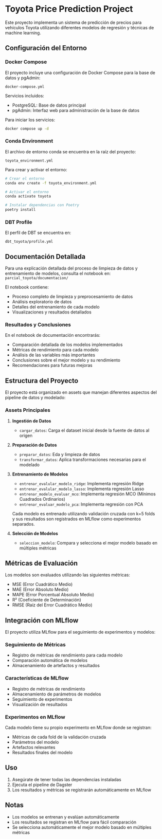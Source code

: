 # Toyota Price Prediction Project

Este proyecto implementa un sistema de predicción de precios para vehículos Toyota utilizando diferentes modelos de regresión y técnicas de machine learning.

## Configuración del Entorno

### Docker Compose
El proyecto incluye una configuración de Docker Compose para la base de datos y pgAdmin:
```
docker-compose.yml
```

Servicios incluidos:
- PostgreSQL: Base de datos principal
- pgAdmin: Interfaz web para administración de la base de datos

Para iniciar los servicios:
```bash
docker compose up -d
```

### Conda Environment
El archivo de entorno conda se encuentra en la raíz del proyecto:
```
toyota_environment.yml
```

Para crear y activar el entorno:
```bash
# Crear el entorno
conda env create -f toyota_environment.yml

# Activar el entorno
conda activate toyota

# Instalar dependencias con Poetry
poetry install
```

### DBT Profile
El perfil de DBT se encuentra en:
```
dbt_toyota/profile.yml
```

## Documentación Detallada

Para una explicación detallada del proceso de limpieza de datos y entrenamiento de modelos, consulta el notebook en:
`parcial_toyota/documentacion/`

El notebook contiene:
- Proceso completo de limpieza y preprocesamiento de datos
- Análisis exploratorio de datos
- Detalles del entrenamiento de cada modelo
- Visualizaciones y resultados detallados

### Resultados y Conclusiones
En el notebook de documentación encontrarás:
- Comparación detallada de los modelos implementados
- Métricas de rendimiento para cada modelo
- Análisis de las variables más importantes
- Conclusiones sobre el mejor modelo y su rendimiento
- Recomendaciones para futuras mejoras

## Estructura del Proyecto

El proyecto está organizado en assets que manejan diferentes aspectos del pipeline de datos y modelado:

### Assets Principales

1. **Ingestión de Datos**
   - `cargar_datos`: Carga el dataset inicial desde la fuente de datos al origen

2. **Preparación de Datos**
   - `preparar_datos`: Eda y limpieza de datos
   - `transformar_datos`: Aplica transformaciones necesarias para el modelado

3. **Entrenamiento de Modelos**
   - `entrenar_evalular_modelo_ridge`: Implementa regresión Ridge
   - `entrenar_evalular_modelo_lasso`: Implementa regresión Lasso
   - `entrenar_modelo_evaluar_mco`: Implementa regresión MCO (Mínimos Cuadrados Ordinarios)
   - `entrenar_evaluar_modelo_pca`: Implementa regresión con PCA

   Cada modelo es entrenado utilizando validación cruzada con k=5 folds y sus resultados son registrados en MLflow como experimentos separados.

4. **Selección de Modelos**
   - `seleccion_modelo`: Compara y selecciona el mejor modelo basado en múltiples métricas

## Métricas de Evaluación

Los modelos son evaluados utilizando las siguientes métricas:
- MSE (Error Cuadrático Medio)
- MAE (Error Absoluto Medio)
- MAPE (Error Porcentual Absoluto Medio)
- R² (Coeficiente de Determinación)
- RMSE (Raíz del Error Cuadrático Medio)

## Integración con MLflow

El proyecto utiliza MLflow para el seguimiento de experimentos y modelos:

### Seguimiento de Métricas
- Registro de métricas de rendimiento para cada modelo
- Comparación automática de modelos
- Almacenamiento de artefactos y resultados

### Características de MLflow
- Registro de métricas de rendimiento
- Almacenamiento de parámetros de modelos
- Seguimiento de experimentos
- Visualización de resultados

### Experimentos en MLflow
Cada modelo tiene su propio experimento en MLflow donde se registran:
- Métricas de cada fold de la validación cruzada
- Parámetros del modelo
- Artefactos relevantes
- Resultados finales del modelo

## Uso

1. Asegúrate de tener todas las dependencias instaladas
2. Ejecuta el pipeline de Dagster
3. Los resultados y métricas se registrarán automáticamente en MLflow



## Notas
- Los modelos se entrenan y evalúan automáticamente
- Los resultados se registran en MLflow para fácil comparación
- Se selecciona automáticamente el mejor modelo basado en múltiples métricas

